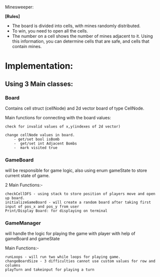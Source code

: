 Minesweeper: 

**[Rules]**

- The board is divided into cells, with mines randomly distributed.
- To win, you need to open all the cells.
- The number on a cell shows the number of mines adjacent to it. Using this information, you can determine cells that are safe, and cells that contain mines.

# Implementation: 

## Using 3 Main classes: 

### Board 

Contains cell struct (cellNode) and 2d vector board of type CellNode.
   
Main functions for connecting with the board values:

	check for invalid values of x,y(indexes of 2d vector)
	
    change cellNode values in board.
    	- get/set bool isBomb
     	-  get/set int Adjacent Bombs
     	-  mark visited true
	
### GameBoard 

will be responsible for game logic, also using enum gameState to store current state of game. 

2 Main Functions:-

	checkCellDFS - using stack to store position of players move and open up board.
	initializeGameBoard - will create a random board after taking first input of pos_x and pos_y from user
 	Print/Display Board: for displaying on terminal

### GameManager 

will  handle the logic for playing the game with player with help of gameBoard and gameState

Main Functions:-
	
	runLoops - will run two while loops for playing game.
	changeBoardSize - 3 difficulties cannot use custom values for row and columns
	playTurn and takeinput for playing a turn


